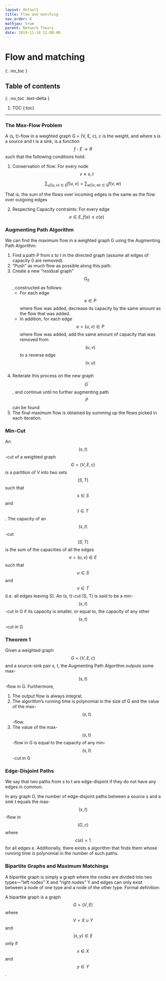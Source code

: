 ```yaml
---
layout: default
title: Flow and matching
nav_order: 8
mathjax: true
parent: Network Theory
date: 2019-11-18 12:00:00
---
```


# Flow and matching

{: .no_toc }

## Table of contents
{: .no_toc .text-delta }

1. TOC
{:toc}

--- 

### The Max-Flow Problem

A (s, t)-flow in a weighted graph G = (V, E, c), c is the weight, and where s is
a source and t is a sink, is a function $$f : E \rightarrow R $$ such that the following
conditions hold:

1. Conservation of flow: For every node $$v \neq s, t$$

$$
\sum_{u |(u, v) \in E} f(u, v)=\sum_{w |(v, w) \in E} f(v, w)
$$

That is, the sum of the flows over incoming edges is the same as the flow
over outgoing edges

2. Respecting Capacity contraints: For every edge $$e \in E, f(e) \leq c(e)$$

### Augmenting Path Algorithm
We can find the maximum flow in a weighted graph G using the Augmenting Path Algorithm:
1. Find a path P from s to t in the directed graph (assume all edges of
capacity 0 are removed).
2. “Push” as much flow as possible along this path.
3. Create a new “residual graph” $$G_{0}$$, constructed as follows:
    - For each edge $$e \in P$$ where flow was added, decrease its capacity by the same amount as the flow that was added.
    - In addition, for each edge $$e = (u, v) \in P$$ where flow was added, add the same amount of capacity that was removed from $$(u, v)$$ to a reverse edge $$(v, u)$$.
4. Reiterate this process on the new graph $$G^{\prime}$$, and continue until no further augmenting path $$P$$ can be found
5. The final maximum flow is obtained by summing up the flows picked in each iteration.

### Min-Cut 

An $$(s, t)$$-cut of a weighted graph $$G = (V, E, c)$$ is a partition
of V into two sets $$(S, T)$$ such that $$s \in S$$ and $$t \in T$$. The capacity of an
$$(s, t)$$-cut $$(S, T)$$ is the sum of the capacities of all the edges $$e = (u, v) \in E$$
such that $$u \in S$$ and $$v \in T$$ (i.e. all edges leaving S). An (s, t)-cut (S, T)
is said to be a min-$$(s, t)$$-cut in G if its capacity is smaller, or equal to, the
capacity of any other $$(s, t)$$-cut in G


### Theorem 1

Given a weighted graph $$G = (V, E, c)$$ and a source-sink pair
s, t, the Augmenting Path Algorithm outputs some max-$$(s, t)$$-flow in G. Furthermore,
1. The output flow is always integral;
2. The algorithm’s running time is polynomial in the size of G and the value of the max-$$(s, t)$$-flow.
3. The value of the max-$$(s, t)$$-flow in G is equal to the capacity of any min-$$(s, t)$$-cut in G

### Edge-Disjoint Paths

We say that two paths from s to t are edge-disjoint if they do not have any edges in
common. 

In any graph G, the number of edge-disjoint paths between a
source s and a sink t equals the max-$$(s, t)$$-flow in $$(G, c)$$ where $$c(e) = 1$$ for all
edges e. Additionally, there exists a algorithm that finds them whose running
time is polynomial in the number of such paths.


### Bipartite Graphs and Maximum Matchings

A bipartite graph is simply a graph where the nodes are divided into two types—“left nodes” X and “right nodes” Y and edges can only exist between a node of one type and a node of the other type. Formal definition:

A bipartite graph is a graph $$G = (V, E)$$ where $$V=X \cup Y$$
and $$(x, y) \in E$$ only if $$x \in X$$ and $$y \in Y$$ .